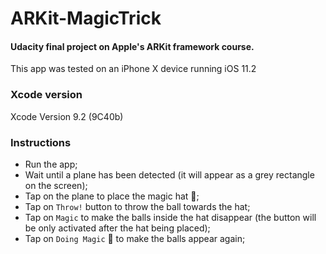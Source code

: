 # ARKit-MagicTrick
#### Udacity final project on Apple's ARKit framework course.

This app was tested on an iPhone X device running iOS 11.2

### Xcode version

Xcode Version 9.2 (9C40b)


### Instructions

- Run the app;
- Wait until a plane has been detected (it will appear as a grey rectangle on the screen);
- Tap on the plane to place the magic hat :tophat:;
- Tap on `Throw!` button to throw the ball towards the hat;
- Tap on `Magic` to make the balls inside the hat disappear (the button will be only activated after the hat being placed);
- Tap on `Doing Magic` :tophat: to make the balls appear again;
